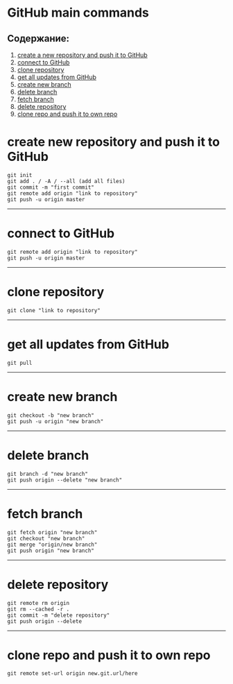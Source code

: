 # GitHub main commands

## Содержание:

1. [create a new repository and push it to GitHub](#create-new-repository-and-push-it-to-GitHub)
2. [connect to GitHub](#connect-to-GitHub)
3. [clone repository](#clone-repository)
4. [get all updates from GitHub](#get-all-updates-from-GitHub)
5. [create new branch](#create-new-branch)
6. [delete branch](#delete-branch)
7. [fetch branch](#fetch-branch)
8. [delete repository](#delete-repository)
9. [clone repo and push it to own repo](#clone-repo-and-push-it-to-own-repo)

# create new repository and push it to GitHub

    git init
    git add . / -A / --all (add all files)
    git commit -m "first commit"
    git remote add origin "link to repository"
    git push -u origin master

---

# connect to GitHub

    git remote add origin "link to repository"
    git push -u origin master

---

# clone repository

    git clone "link to repository"

---

# get all updates from GitHub

    git pull

---

# create new branch

    git checkout -b "new branch"
    git push -u origin "new branch"

---

# delete branch

    git branch -d "new branch"
    git push origin --delete "new branch"

--- 

# fetch branch

    git fetch origin "new branch"
    git checkout "new branch"
    git merge "origin/new branch"
    git push origin "new branch"

---

# delete repository

    git remote rm origin
    git rm --cached -r .
    git commit -m "delete repository"
    git push origin --delete

---

# clone repo and push it to own repo

    git remote set-url origin new.git.url/here

[//]: # (# cancel initial commit)

[//]: # (    git reset --hard HEAD~1)

[//]: # (    git push origin --force)





